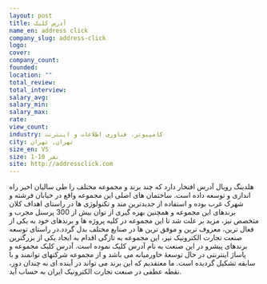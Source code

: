 ```yaml
---
layout: post
title: آدرس کلیک
name_en: address click
company_slug: address-click
logo: 
cover: 
company_count:
founded:
location: ""
total_review: 
total_interview: 
salary_avg: 
salary_min: 
salary_max: 
rate: 
view_count: 
industry: کامپیوتر، فناوری اطلاعات و اینترنت
city: تهران, تهران
size_en: VS
size: 1-10 نفر
site: http://addressclick.com
---
```


هلدینگ رویال آدرس افتخار دارد که چند برند و مجموعه مختلف را طی سالیان اخیر راه اندازی و توسعه داده است. ساختمان های اصلی این مجموعه واقع در خیابان فرشته و شهرک غرب بوده و استفاده از جدیدترین متد و تکنولوژی ها در راستای اهداف کلان برندهای این مجموعه و همچنین بهره گیری از توان بیش از 300 پرسنل مجرب و متخصص نیز، مزید بر علت شد تا این مجموعه در کلیه پروژه ها و برندهای خود به یکی از فعال ترین، معروف ترین و موفق ترین ها در صنایع مختلف بدل گردد.در راستای توسعه صنعت تجارت الکترونیک نیز، این مجموعه به تازگی اقدام به ایجاد یکی از بزرگترین برندهای پیشرو در این صنعت به نام آدرس کلیک نموده است. آدرس کلیک مجموعه و پاساژ اینترنتی در حال توسعۀ خاورمیانه می باشد و از مجموعه شرکتهای توانمند و با سابقه تشکیل گردیده است. ما معتقدیم که این برند می تواند در آینده ای نه چندان دور، نقطه عطفی در صنعت تجارت الکترونیک ایران به حساب آید.
